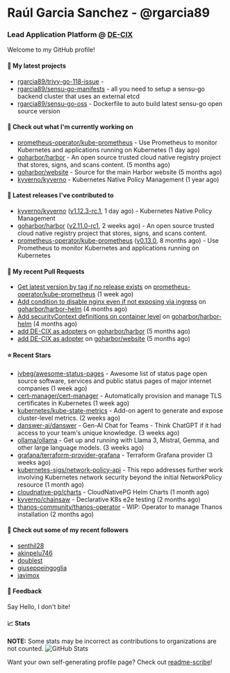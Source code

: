 # Raúl Garcia Sanchez - @rgarcia89
### Lead Application Platform @ [DE-CIX](https://de-cix.net/)

Welcome to my GitHub profile!

#### 🌱 My latest projects

- [rgarcia89/trivy-go-118-issue](https://github.com/rgarcia89/trivy-go-118-issue) - 
- [rgarcia89/sensu-go-manifests](https://github.com/rgarcia89/sensu-go-manifests) - all you need to setup a sensu-go backend cluster that uses an external etcd
- [rgarcia89/sensu-go-oss](https://github.com/rgarcia89/sensu-go-oss) - Dockerfile to auto build latest sensu-go open source version

#### 👷 Check out what I'm currently working on

- [prometheus-operator/kube-prometheus](https://github.com/prometheus-operator/kube-prometheus) - Use Prometheus to monitor Kubernetes and applications running on Kubernetes (1 day ago)
- [goharbor/harbor](https://github.com/goharbor/harbor) - An open source trusted cloud native registry project that stores, signs, and scans content. (5 months ago)
- [goharbor/website](https://github.com/goharbor/website) - Source for the main Harbor website (5 months ago)
- [kyverno/kyverno](https://github.com/kyverno/kyverno) - Kubernetes Native Policy Management (1 year ago)

#### 🔭 Latest releases I've contributed to

- [kyverno/kyverno](https://github.com/kyverno/kyverno) ([v1.12.3-rc.1](https://github.com/kyverno/kyverno/releases/tag/v1.12.3-rc.1), 1 day ago) - Kubernetes Native Policy Management
- [goharbor/harbor](https://github.com/goharbor/harbor) ([v2.11.0-rc1](https://github.com/goharbor/harbor/releases/tag/v2.11.0-rc1), 2 weeks ago) - An open source trusted cloud native registry project that stores, signs, and scans content.
- [prometheus-operator/kube-prometheus](https://github.com/prometheus-operator/kube-prometheus) ([v0.13.0](https://github.com/prometheus-operator/kube-prometheus/releases/tag/v0.13.0), 8 months ago) - Use Prometheus to monitor Kubernetes and applications running on Kubernetes

#### 🔨 My recent Pull Requests

- [Get latest version by tag if no release exists](https://github.com/prometheus-operator/kube-prometheus/pull/2435) on [prometheus-operator/kube-prometheus](https://github.com/prometheus-operator/kube-prometheus) (1 week ago)
- [Add condition to disable nginx even if not exposing via ingress](https://github.com/goharbor/harbor-helm/pull/1687) on [goharbor/harbor-helm](https://github.com/goharbor/harbor-helm) (4 months ago)
- [Add securityContext definitions on container level](https://github.com/goharbor/harbor-helm/pull/1673) on [goharbor/harbor-helm](https://github.com/goharbor/harbor-helm) (4 months ago)
- [add DE-CIX as adopters](https://github.com/goharbor/harbor/pull/19707) on [goharbor/harbor](https://github.com/goharbor/harbor) (5 months ago)
- [add DE-CIX as adopter](https://github.com/goharbor/website/pull/520) on [goharbor/website](https://github.com/goharbor/website) (5 months ago)

#### ⭐ Recent Stars

- [ivbeg/awesome-status-pages](https://github.com/ivbeg/awesome-status-pages) - Awesome list of status page open source software, services and public status pages of major internet companies (1 week ago)
- [cert-manager/cert-manager](https://github.com/cert-manager/cert-manager) - Automatically provision and manage TLS certificates in Kubernetes (1 week ago)
- [kubernetes/kube-state-metrics](https://github.com/kubernetes/kube-state-metrics) - Add-on agent to generate and expose cluster-level metrics. (2 weeks ago)
- [danswer-ai/danswer](https://github.com/danswer-ai/danswer) - Gen-AI Chat for Teams - Think ChatGPT if it had access to your team&#39;s unique knowledge. (3 weeks ago)
- [ollama/ollama](https://github.com/ollama/ollama) - Get up and running with Llama 3, Mistral, Gemma, and other large language models. (3 weeks ago)
- [grafana/terraform-provider-grafana](https://github.com/grafana/terraform-provider-grafana) - Terraform Grafana provider (3 weeks ago)
- [kubernetes-sigs/network-policy-api](https://github.com/kubernetes-sigs/network-policy-api) - This repo addresses further work involving Kubernetes network security beyond the initial NetworkPolicy resource (1 month ago)
- [cloudnative-pg/charts](https://github.com/cloudnative-pg/charts) - CloudNativePG Helm Charts (1 month ago)
- [kyverno/chainsaw](https://github.com/kyverno/chainsaw) - Declarative K8s e2e testing (2 months ago)
- [thanos-community/thanos-operator](https://github.com/thanos-community/thanos-operator) - WIP: Operator to manage Thanos installation (2 months ago)

#### 👯 Check out some of my recent followers

- [senthil28](https://github.com/senthil28)
- [akinpelu746](https://github.com/akinpelu746)
- [doublest](https://github.com/doublest)
- [giuseppeingoglia](https://github.com/giuseppeingoglia)
- [javimox](https://github.com/javimox)

#### 💬 Feedback

Say Hello, I don't bite!

#### 📈 Stats

**NOTE:** Some stats may be incorrect as contributions to organizations are not counted.
![GitHub Stats](https://github-readme-stats.vercel.app/api?username=rgarcia89&count_private=false&theme=tokyonight&show_icons=true)


Want your own self-generating profile page? Check out [readme-scribe](https://github.com/muesli/readme-scribe)!
